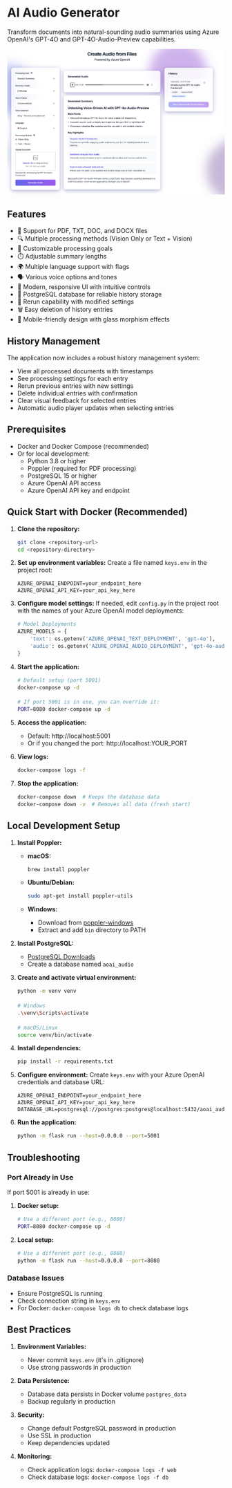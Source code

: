 # AI Audio Generator

Transform documents into natural-sounding audio summaries using Azure OpenAI's GPT-4O and GPT-4O-Audio-Preview capabilities.

![Image of the application](image.png)

## Features

- 📄 Support for PDF, TXT, DOC, and DOCX files
- 🔍 Multiple processing methods (Vision Only or Text + Vision)
- 🎯 Customizable processing goals
- ⏱️ Adjustable summary lengths
- 🌍 Multiple language support with flags
- 🗣️ Various voice options and tones
- 🎨 Modern, responsive UI with intuitive controls
- 💾 PostgreSQL database for reliable history storage
- 🔄 Rerun capability with modified settings
- 🗑️ Easy deletion of history entries
- 📱 Mobile-friendly design with glass morphism effects

## History Management

The application now includes a robust history management system:
- View all processed documents with timestamps
- See processing settings for each entry
- Rerun previous entries with new settings
- Delete individual entries with confirmation
- Clear visual feedback for selected entries
- Automatic audio player updates when selecting entries

## Prerequisites

- Docker and Docker Compose (recommended)
- Or for local development:
  - Python 3.8 or higher
  - Poppler (required for PDF processing)
  - PostgreSQL 15 or higher
  - Azure OpenAI API access
  - Azure OpenAI API key and endpoint

## Quick Start with Docker (Recommended)

1. **Clone the repository:**
   ```bash
   git clone <repository-url>
   cd <repository-directory>
   ```

2. **Set up environment variables:**
   Create a file named `keys.env` in the project root:
   ```env
   AZURE_OPENAI_ENDPOINT=your_endpoint_here
   AZURE_OPENAI_API_KEY=your_api_key_here
   ```

3. **Configure model settings:**
   If needed, edit `config.py` in the project root with the names of your Azure OpenAI model deployments:
   ```python
   # Model Deployments
   AZURE_MODELS = {
       'text': os.getenv('AZURE_OPENAI_TEXT_DEPLOYMENT', 'gpt-4o'),
       'audio': os.getenv('AZURE_OPENAI_AUDIO_DEPLOYMENT', 'gpt-4o-audio-preview'),
   }
   ```

4. **Start the application:**
   ```bash
   # Default setup (port 5001)
   docker-compose up -d

   # If port 5001 is in use, you can override it:
   PORT=8080 docker-compose up -d
   ```

5. **Access the application:**
   - Default: http://localhost:5001
   - Or if you changed the port: http://localhost:YOUR_PORT

6. **View logs:**
   ```bash
   docker-compose logs -f
   ```

7. **Stop the application:**
   ```bash
   docker-compose down  # Keeps the database data
   docker-compose down -v  # Removes all data (fresh start)
   ```

## Local Development Setup

1. **Install Poppler:**
   
   - **macOS:**
     ```bash
     brew install poppler
     ```
   
   - **Ubuntu/Debian:**
     ```bash
     sudo apt-get install poppler-utils
     ```
   
   - **Windows:**
     - Download from [poppler-windows](https://github.com/oschwartz10612/poppler-windows/releases/)
     - Extract and add `bin` directory to PATH

2. **Install PostgreSQL:**
   - [PostgreSQL Downloads](https://www.postgresql.org/download/)
   - Create a database named `aoai_audio`

3. **Create and activate virtual environment:**
   ```bash
   python -m venv venv
   
   # Windows
   .\venv\Scripts\activate
   
   # macOS/Linux
   source venv/bin/activate
   ```

4. **Install dependencies:**
   ```bash
   pip install -r requirements.txt
   ```

5. **Configure environment:**
   Create `keys.env` with your Azure OpenAI credentials and database URL:
   ```env
   AZURE_OPENAI_ENDPOINT=your_endpoint_here
   AZURE_OPENAI_API_KEY=your_api_key_here
   DATABASE_URL=postgresql://postgres:postgres@localhost:5432/aoai_audio
   ```

6. **Run the application:**
   ```bash
   python -m flask run --host=0.0.0.0 --port=5001
   ```

## Troubleshooting

### Port Already in Use
If port 5001 is already in use:

1. **Docker setup:**
   ```bash
   # Use a different port (e.g., 8080)
   PORT=8080 docker-compose up -d
   ```

2. **Local setup:**
   ```bash
   # Use a different port (e.g., 8080)
   python -m flask run --host=0.0.0.0 --port=8080
   ```

### Database Issues
- Ensure PostgreSQL is running
- Check connection string in `keys.env`
- For Docker: `docker-compose logs db` to check database logs

## Best Practices

1. **Environment Variables:**
   - Never commit `keys.env` (it's in .gitignore)
   - Use strong passwords in production

2. **Data Persistence:**
   - Database data persists in Docker volume `postgres_data`
   - Backup regularly in production

3. **Security:**
   - Change default PostgreSQL password in production
   - Use SSL in production
   - Keep dependencies updated

4. **Monitoring:**
   - Check application logs: `docker-compose logs -f web`
   - Check database logs: `docker-compose logs -f db`
